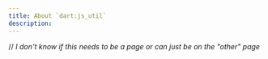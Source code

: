 ```yaml
---
title: About `dart:js_util`
description: 
---
```


// *I don't know if this needs to be a page or can just be on the "other" page*